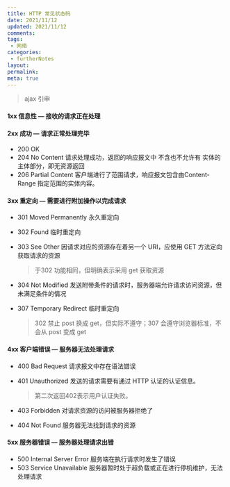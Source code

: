 ```yaml
---
title: HTTP 常见状态码
date: 2021/11/12
updated: 2021/11/12
comments:
tags:
 - 网络
categories:
 - furtherNotes
layout:
permalink:
meta: true
---
```


> ajax 引申


#### 1xx 信息性 — 接收的请求正在处理

#### 2xx 成功 — 请求正常处理完毕

+ 200 OK
+ 204 No Content   请求处理成功，返回的响应报文中 不含也不允许有 实体的主体部分，即无资源返回
+ 206 Partial Content  客户端进行了范围请求，响应报文包含由Content-Range 指定范围的实体内容。

#### 3xx 重定向 — 需要进行附加操作以完成请求

+ 301 Moved Permanently 永久重定向

+ 302 Found 临时重定向

+ 303 See Other 因请求对应的资源存在着另一个 URI，应使用 GET 方法定向获取请求的资源

  > 于302 功能相同，但明确表示采用 get 获取资源

+ 304 Not Modified 发送附带条件的请求时，服务器端允许请求访问资源，但未满足条件的情况

+ 307 Temporary Redirect 临时重定向

  > 302 禁止 post 换成 get，但实际不遵守；307 会遵守浏览器标准，不会从 post 变成 get

#### 4xx 客户端错误 — 服务器无法处理请求

+ 400 Bad Request 请求报文中存在语法错误

+ 401 Unauthorized 发送的请求需要有通过 HTTP 认证的认证信息。

  >  第二次返回402表示用户认证失败。

+ 403 Forbidden 对请求资源的访问被服务器拒绝了

+ 404 Not Found 服务器无法找到请求的资源

#### 5xx 服务器错误 — 服务器处理请求出错

+ 500 Internal Server Error 服务端在执行请求时发生了错误
+ 503 Service Unavailable 服务器暂时处于超负载或正在进行停机维护，无法处理请求









